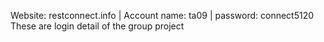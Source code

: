 Website: restconnect.info | Account name: ta09 | password: connect5120
These are login detail of the group project
